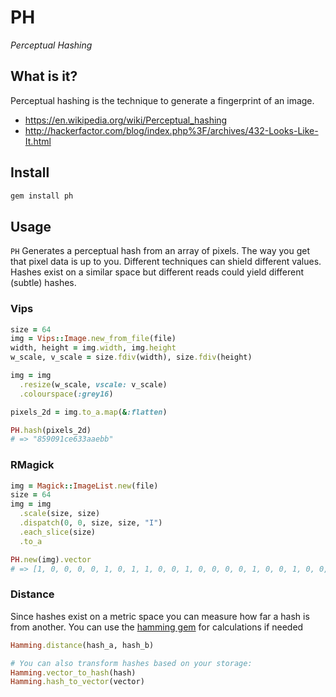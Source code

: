 # PH
_Perceptual Hashing_

## What is it?

Perceptual hashing is the technique to generate a fingerprint of an image.

- https://en.wikipedia.org/wiki/Perceptual_hashing
- http://hackerfactor.com/blog/index.php%3F/archives/432-Looks-Like-It.html

## Install

```bash
gem install ph
```

## Usage

`PH` Generates a perceptual hash from an array of pixels.
The way you get that pixel data is up to you. Different techniques can shield different values.
Hashes exist on a similar space but different reads could yield different (subtle) hashes.

### Vips

```ruby
size = 64
img = Vips::Image.new_from_file(file)
width, height = img.width, img.height
w_scale, v_scale = size.fdiv(width), size.fdiv(height)

img = img
  .resize(w_scale, vscale: v_scale)
  .colourspace(:grey16)

pixels_2d = img.to_a.map(&:flatten)

PH.hash(pixels_2d)
# => "859091ce633aaebb"
```

### RMagick

```ruby
img = Magick::ImageList.new(file)
size = 64
img = img
  .scale(size, size)
  .dispatch(0, 0, size, size, "I")
  .each_slice(size)
  .to_a

PH.new(img).vector
# => [1, 0, 0, 0, 0, 1, 0, 1, 1, 0, 0, 1, 0, 0, 0, 0, 1, 0, 0, 1, 0, 0, 0, 1, 1, 1, 0, 0, 1, 1, 1, 0, 0, 1, 1, 0, 0, 0, 1, 1, 0, 0, 1, 1, 1, 0, 1, 0, 1, 0, 1, 0, 1, 1, 1, 0, 1, 0, 1, 1, 1, 0, 1, 1]
```

### Distance

Since hashes exist on a metric space you can measure how far a hash is from another.
You can use the [hamming gem](https://github.com/elcuervo/hamming) for calculations if needed

```ruby
Hamming.distance(hash_a, hash_b)

# You can also transform hashes based on your storage:
Hamming.vector_to_hash(hash)
Hamming.hash_to_vector(vector)
```

